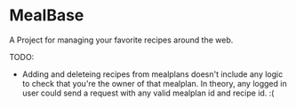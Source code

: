 # MealBase

A Project for managing your favorite recipes around the web.

TODO:

- Adding and deleteing recipes from mealplans doesn't include any logic to check that you're the owner of that mealplan. In theory, any logged in user could send a request with any valid mealplan id and recipe id. :(

